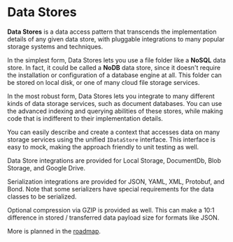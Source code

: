 # Data Stores

**Data Stores** is a data access pattern that transcends the implementation details of any given data store, with pluggable integrations to many popular storage systems and techniques.

In the simplest form, Data Stores lets you use a file folder like a **NoSQL** data store. In fact, it could be called a **NoDB** data store, since it doesn't require the installation or configuration of a database engine at all. This folder can be stored on local disk, or one of many cloud file storage services.

In the most robust form, Data Stores lets you integrate to many different kinds of data storage services, such as document databases. You can use the advanced indexing and querying abilities of these stores, while making code that is indifferent to their implementation details. 

You can easily describe and create a context that accesses data on many storage services using the unified `IDataStore` interface. This interface is easy to mock, making the approach friendly to unit testing as well.

Data Store integrations are provided for Local Storage, DocumentDb, Blob Storage, and Google Drive.

Serialization integrations are provided for JSON, YAML, XML, Protobuf, and Bond. Note that some serializers have special requirements for the data classes to be serialized.

Optional compression via GZIP is provided as well. This can make a 10:1 difference in stored / transferred data payload size for formats like JSON.

More is planned in the [roadmap](docs/roadmap.md).
